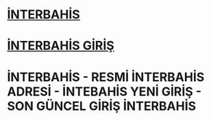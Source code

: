<h1><a href="https://t.ly/SGq3n" title="İNTERBAHİS">İNTERBAHİS</a></h1>
<h1><a href="https://tinyurl.com/bde4kjd6" title="İNTERBAHİS GİRİŞ">İNTERBAHİS GİRİŞ</a></h1>

# İNTERBAHİS - RESMİ İNTERBAHİS ADRESİ - İNTEBAHİS YENİ GİRİŞ - SON GÜNCEL GİRİŞ İNTERBAHİS
